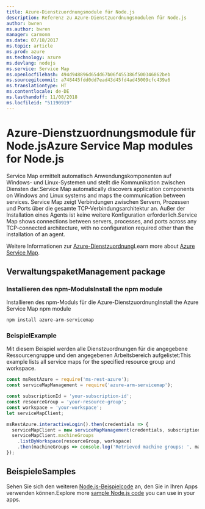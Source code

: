 ```yaml
---
title: Azure-Dienstzuordnungsmodule für Node.js
description: Referenz zu Azure-Dienstzuordnungsmodulen für Node.js
author: bwren
ms.author: bwren
manager: carmonm
ms.date: 07/18/2017
ms.topic: article
ms.prod: azure
ms.technology: azure
ms.devlang: nodejs
ms.service: Service Map
ms.openlocfilehash: 494d948896d65dd67b06f455386f500346862beb
ms.sourcegitcommit: a748445fdd0dd7ead43d45fd4ad45009cfc439a6
ms.translationtype: HT
ms.contentlocale: de-DE
ms.lasthandoff: 11/08/2018
ms.locfileid: "51190919"
---
```

# <a name="azure-service-map-modules-for-nodejs"></a><span data-ttu-id="0270c-103">Azure-Dienstzuordnungsmodule für Node.js</span><span class="sxs-lookup"><span data-stu-id="0270c-103">Azure Service Map modules for Node.js</span></span>

<span data-ttu-id="0270c-104">Service Map ermittelt automatisch Anwendungskomponenten auf Windows- und Linux-Systemen und stellt die Kommunikation zwischen Diensten dar.</span><span class="sxs-lookup"><span data-stu-id="0270c-104">Service Map automatically discovers application components on Windows and Linux systems and maps the communication between services.</span></span> <span data-ttu-id="0270c-105">Service Map zeigt Verbindungen zwischen Servern, Prozessen und Ports über die gesamte TCP-Verbindungsarchitektur an. Außer der Installation eines Agents ist keine weitere Konfiguration erforderlich.</span><span class="sxs-lookup"><span data-stu-id="0270c-105">Service Map shows connections between servers, processes, and ports across any TCP-connected architecture, with no configuration required other than the installation of an agent.</span></span>

<span data-ttu-id="0270c-106">Weitere Informationen zur [Azure-Dienstzuordnung](https://docs.microsoft.com/azure/operations-management-suite/operations-management-suite-service-map)</span><span class="sxs-lookup"><span data-stu-id="0270c-106">Learn more about [Azure Service Map](https://docs.microsoft.com/azure/operations-management-suite/operations-management-suite-service-map).</span></span>

## <a name="management-package"></a><span data-ttu-id="0270c-107">Verwaltungspaket</span><span class="sxs-lookup"><span data-stu-id="0270c-107">Management package</span></span>

### <a name="install-the-npm-module"></a><span data-ttu-id="0270c-108">Installieren des npm-Moduls</span><span class="sxs-lookup"><span data-stu-id="0270c-108">Install the npm module</span></span>

<span data-ttu-id="0270c-109">Installieren des npm-Moduls für die Azure-Dienstzuordnung</span><span class="sxs-lookup"><span data-stu-id="0270c-109">Install the Azure Service Map npm module</span></span>

```bash
npm install azure-arm-servicemap
```

### <a name="example"></a><span data-ttu-id="0270c-110">Beispiel</span><span class="sxs-lookup"><span data-stu-id="0270c-110">Example</span></span>

<span data-ttu-id="0270c-111">Mit diesem Beispiel werden alle Dienstzuordnungen für die angegebene Ressourcengruppe und den angegebenen Arbeitsbereich aufgelistet:</span><span class="sxs-lookup"><span data-stu-id="0270c-111">This example lists all service maps for the specified resource group and workspace.</span></span>

```javascript
const msRestAzure = require('ms-rest-azure');
const serviceMapManagement = require('azure-arm-servicemap');

const subscriptionId = 'your-subscription-id';
const resourceGroup = 'your-resource-group';
const workspace = 'your-workspace';
let serviceMapClient;

msRestAzure.interactiveLogin().then(credentials => {
  serviceMapClient = new serviceMapManagement(credentials, subscriptionId);
  serviceMapClient.machineGroups
    .listByWorkspace(resourceGroup, workspace)
    .then(machineGroups => console.log('Retrieved machine groups: ', machineGroups));
});
```

## <a name="samples"></a><span data-ttu-id="0270c-112">Beispiele</span><span class="sxs-lookup"><span data-stu-id="0270c-112">Samples</span></span>

<span data-ttu-id="0270c-113">Sehen Sie sich den weiteren [Node.js-Beispielcode](https://azure.microsoft.com/resources/samples/?platform=nodejs) an, den Sie in Ihren Apps verwenden können.</span><span class="sxs-lookup"><span data-stu-id="0270c-113">Explore more [sample Node.js code](https://azure.microsoft.com/resources/samples/?platform=nodejs) you can use in your apps.</span></span>
